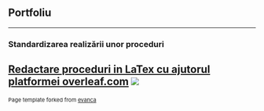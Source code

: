 ## Portfoliu

---

### Standardizarea realizării unor proceduri

[Redactare proceduri in LaTex cu ajutorul platformei overleaf.com](/sample_page)
<img src="/mihaiionitaunderlineme/mihai.ionita/tree/master/images/latex.jpg"/>
---
<p style="font-size:11px">Page template forked from <a href="https://github.com/evanca/quick-portfolio">evanca</a></p>
<!-- Remove above link if you don't want to attibute -->
